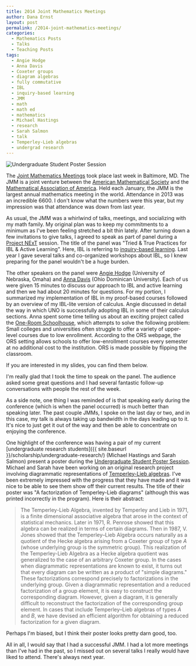 ```yaml
---
title: 2014 Joint Mathematics Meetings
author: Dana Ernst
layout: post
permalink: /2014-joint-mathematics-meetings/
categories:
  - Mathematics Posts
  - Talks
  - Teaching Posts
tags:
  - Angie Hodge
  - Anna Davis
  - Coxeter groups
  - diagram algebras
  - fully commutative
  - IBL
  - inquiry-based learning
  - JMM
  - math
  - math ed
  - mathematics
  - Michael Hastings
  - research
  - Sarah Salmon
  - talk
  - Temperley-Lieb algebras
  - undergrad research
---
```


<img src="{{ site.baseurl }}/images/2014/01/IMG_3817.jpg?fit=610%2C436" alt="Undergraduate Student Poster Session" class="aligncenter size-full wp-image-1171" data-recalc-dims="1" />

The [Joint Mathematics Meetings](http://jointmathematicsmeetings.org/jmm) took place last week in Baltimore, MD. The JMM is a joint venture between the [American Mathematical Society](http://www.ams.org/home/page) and the [Mathematical Association of America](http://www.maa.org/). Held each January, the JMM is the largest annual mathematics meeting in the world. Attendance in 2013 was an incredible 6600. I don't know what the numbers were this year, but my impression was that attendance was down from last year.

As usual, the JMM was a whirlwind of talks, meetings, and socializing with my math family. My original plan was to keep my commitments to a minimum as I've been feeling stretched a bit thin lately. After turning down a few invitations to give talks, I agreed to speak as part of panel during a [Project NExT](http://www.maa.org/programs/faculty-and-departments/project-next) session. The title of the panel was "Tried & True Practices for IBL & Active Learning". Here, IBL is referring to [inquiry-based learning](http://maamathedmatters.blogspot.com/2013/05/what-heck-is-ibl.html). Last year I gave several talks and co-organized workshops about IBL, so I knew preparing for the panel wouldn't be a huge burden.

The other speakers on the panel were [Angie Hodge](http://www.unomaha.edu/math/people/hodge/) (University of Nebraska, Omaha) and [Anna Davis](http://www.ohiodominican.edu/templates/academics-faculty.aspx?id=19327353083) (Ohio Dominican University). Each of us were given 15 minutes to discuss our approach to IBL and active learning and then we had about 20 minutes for questions. For my portion, I summarized my implementation of IBL in my proof-based courses followed by an overview of my IBL-lite version of calculus. Angie discussed in detail the way in which UNO is successfully adopting IBL in some of their calculus sections. Anna spent some time telling us about an exciting project called the [One-Room Schoolhouse](http://www.one-room-schoolhouse.com/), which attempts to solve the following problem: Small colleges and universities often struggle to offer a variety of upper-level courses due to low enrollment. According to the ORS webpage, the ORS setting allows schools to offer low-enrollment courses every semester at no additional cost to the institution. ORS is made possible by flipping the classroom.

If you are interested in my slides, you can find them below.

<div>
</div>

I'm really glad that I took the time to speak on the panel. The audience asked some great questions and I had several fantastic follow-up conversations with people the rest of the week.

As a side note, one thing I was reminded of is that speaking early during the conference (which is when the panel occurred) is much better than speaking later. The past couple JMMs, I spoke on the last day or two, and in this case, my talk is always taking up bandwidth in the days leading up to it. It's nice to just get it out of the way and then be able to concentrate on enjoying the conference.

One highlight of the conference was having a pair of my current [undergraduate research students]({{ site.baseurl }}/scholarship/undergraduate-research/) (Michael Hastings and Sarah Salmon) present a poster during the [Undergraduate Student Poster Session](http://www.maa.org/programs/students/undergraduate-research/jmm-poster-session). Michael and Sarah have been working on an original research project involving diagrammatic representations of [Temperley-Lieb algebras](http://en.wikipedia.org/wiki/Temperley%E2%80%93Lieb_algebra). I've been extremely impressed with the progress that they have made and it was nice to be able to see them show off their current results. The title of their poster was "A factorization of Temperley-Lieb diagrams" (although this was printed incorrectly in the program). Here is their abstract:

> The Temperley-Lieb Algebra, invented by Temperley and Lieb in 1971, is a finite dimensional associative algebra that arose in the context of statistical mechanics. Later in 1971, R. Penrose showed that this algebra can be realized in terms of certain diagrams. Then in 1987, V. Jones showed that the Temperley&#8211;Lieb Algebra occurs naturally as a quotient of the Hecke algebra arising from a Coxeter group of type $A$ (whose underlying group is the symmetric group). This realization of the Temperley-Lieb Algebra as a Hecke algebra quotient was generalized to the case of an arbitrary Coxeter group. In the cases when diagrammatic representations are known to exist, it turns out that every diagram can be written as a product of "simple diagrams." These factorizations correspond precisely to factorizations in the underlying group. Given a diagrammatic representation and a reduced factorization of a group element, it is easy to construct the corresponding diagram. However, given a diagram, it is generally difficult to reconstruct the factorization of the corresponding group element. In cases that include Temperley&#8211;Lieb algebras of types $A$ and $B$, we have devised an efficient algorithm for obtaining a reduced factorization for a given diagram.

Perhaps I'm biased, but I think their poster looks pretty darn good, too.

<div>
<script async class="speakerdeck-embed" data-id="146c050063b301314bcf6a232911c4f0" data-ratio="1.33333333333333" src="//speakerdeck.com/assets/embed.js"></script>
</div>

All in all, I would say that I had a successful JMM. I had a lot more meetings than I've had in the past, so I missed out on several talks I really would have liked to attend. There's always next year.
